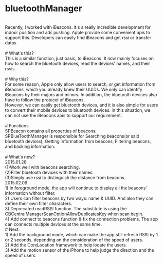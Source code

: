 # bluetoothManager
<div><br /></div><div>Recently, I worked with iBeacons. It's a really incredible development for indoor position and ads pushing. Apple provide some convenient apis to support this. Developers can easily find iBeacons and get rssi or transfer datas.</div><div><br /></div>
# What's this?
<div>This is a similar function, just basic, to iBeacons. It now mainly focuses on how to search the bluetooth devices, read the devices' names, and their rssis.&nbsp;</div><div><br /></div>
# Why this?
<div>For some reason, Apple only allow users to search, or get information from iBeacons, which you already knew their UUIDs. We only can identify iBeacons by their majors and minors. In addition, the bluetooth devices also have to follow the protocol of iBeacons.&nbsp;</div><div>However, we can easily get bluetooth devices, and it is also simple for users to convert their mobile devices to bluetooth devices. In this situation, we can not use the iBeacons apis to support our requirement.</div><div><br /></div>
# Functions
<div>SPBeacon contains all properties of beacons.</div><div>SPBlueToothManager is responsible for Searching beacons(or said bluetooth devices), Getting information from beacons, Filtering beacons, and backing information.</div><div><br /></div>
# What's new?
<div>2015.01.28&nbsp;</div><div>(1)Work well with beacons searching.</div><div>(2)Filter bluetooth devices with their names.</div><div>(3)Simply use rssi to distinguish the distance from beacons.</div><div>2015.02.09</div><div>1) In foreground mode, the app will continue to display all the beacons' information without filter.</div><div>2) Users can filter beacons by two ways: name &amp; UUID. And also they can define their own filter characters.</div><div>3) Deprecated readRSSI function. The substitute is using the CBCentralManagerScanOptionAllowDuplicatesKey when scan begin.</div><div>4) Add connect to beacons function &amp; fix the connection problems. The app can connects multiple devices at the same time.</div>
# Next:
<div>1) Add the background mode, which can make the app still refresh RSSI by 1 or 2 seconds, depending on the consideration of the speed of users.</div><div>2) Add the CoreLocation framework to help locate the users.</div><div>3) Add the motion sensor of the iPhone to help judge the direction and the speed of users.</div><div><br /></div>
